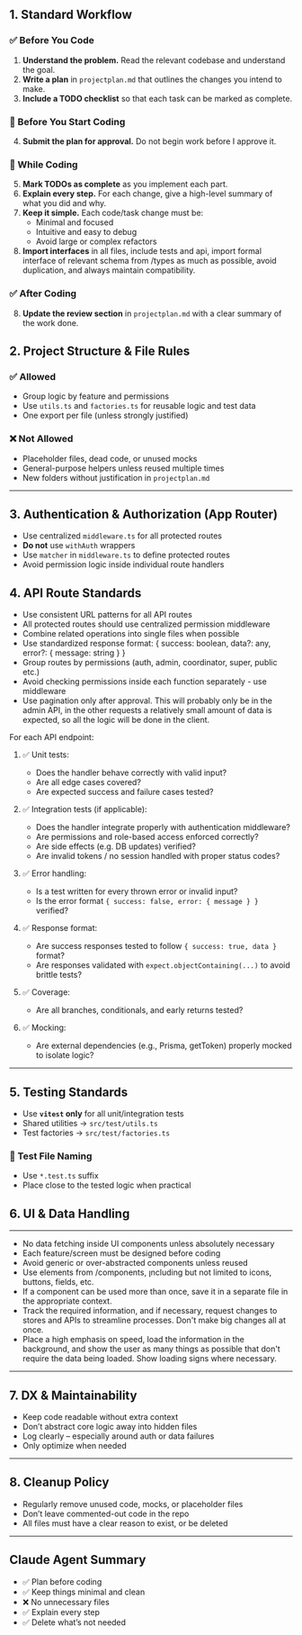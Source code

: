 ## 1. Standard Workflow

### ✅ Before You Code

1. **Understand the problem.** Read the relevant codebase and understand the goal.
2. **Write a plan** in `projectplan.md` that outlines the changes you intend to make.
3. **Include a TODO checklist** so that each task can be marked as complete.

### 🛑 Before You Start Coding

4. **Submit the plan for approval.** Do not begin work before I approve it.

### 🧩 While Coding

5. **Mark TODOs as complete** as you implement each part.
6. **Explain every step.** For each change, give a high-level summary of what you did and why.
7. **Keep it simple.** Each code/task change must be:
   - Minimal and focused
   - Intuitive and easy to debug
   - Avoid large or complex refactors
8. **Import interfaces** in all files, include tests and api, import formal interface of relevant schema from /types as much as possible, avoid duplication, and always maintain compatibility.

### ✅ After Coding

8. **Update the review section** in `projectplan.md` with a clear summary of the work done.

## 2. Project Structure & File Rules

### ✅ Allowed
- Group logic by feature and permissions
- Use `utils.ts` and `factories.ts` for reusable logic and test data
- One export per file (unless strongly justified)

### ❌ Not Allowed
- Placeholder files, dead code, or unused mocks
- General-purpose helpers unless reused multiple times
- New folders without justification in `projectplan.md`

---

## 3. Authentication & Authorization (App Router)

- Use centralized `middleware.ts` for all protected routes
- **Do not** use `withAuth` wrappers
- Use `matcher` in `middleware.ts` to define protected routes
- Avoid permission logic inside individual route handlers


## 4. API Route Standards
- Use consistent URL patterns for all API routes
- All protected routes should use centralized permission middleware
- Combine related operations into single files when possible
- Use standardized response format: { success: boolean, data?: any, error?: { message: string } }
- Group routes by permissions (auth, admin, coordinator, super, public etc.)
- Avoid checking permissions inside each function separately - use middleware
- Use pagination only after approval. This will probably only be in the admin API, in the other requests a relatively small amount of data is expected, so all the logic will be done in the client.

For each API endpoint:
1. ✅ Unit tests:
   - Does the handler behave correctly with valid input?
   - Are all edge cases covered?
   - Are expected success and failure cases tested?

2. ✅ Integration tests (if applicable):
   - Does the handler integrate properly with authentication middleware?
   - Are permissions and role-based access enforced correctly?
   - Are side effects (e.g. DB updates) verified?
   - Are invalid tokens / no session handled with proper status codes?

3. ✅ Error handling:
   - Is a test written for every thrown error or invalid input?
   - Is the error format `{ success: false, error: { message } }` verified?

4. ✅ Response format:
   - Are success responses tested to follow `{ success: true, data }` format?
   - Are responses validated with `expect.objectContaining(...)` to avoid brittle tests?

5. ✅ Coverage:
   - Are all branches, conditionals, and early returns tested?

6. ✅ Mocking:
   - Are external dependencies (e.g., Prisma, getToken) properly mocked to isolate logic?


---

## 5. Testing Standards

- Use **`vitest` only** for all unit/integration tests
- Shared utilities → `src/test/utils.ts`
- Test factories → `src/test/factories.ts`

### 📁 Test File Naming
- Use `*.test.ts` suffix
- Place close to the tested logic when practical

## 6. UI & Data Handling

---

- No data fetching inside UI components unless absolutely necessary
- Each feature/screen must be designed before coding
- Avoid generic or over-abstracted components unless reused
- Use elements from /components, ןncluding but not limited to icons, buttons, fields, etc.
- If a component can be used more than once, save it in a separate file in the appropriate context.
- Track the required information, and if necessary, request changes to stores and APIs to streamline processes. Don't make big changes all at once.
- Place a high emphasis on speed, load the information in the background, and show the user as many things as possible that don't require the data being loaded. Show loading signs where necessary.

---

## 7. DX & Maintainability

- Keep code readable without extra context
- Don’t abstract core logic away into hidden files
- Log clearly – especially around auth or data failures
- Only optimize when needed

---

## 8. Cleanup Policy

- Regularly remove unused code, mocks, or placeholder files
- Don’t leave commented-out code in the repo
- All files must have a clear reason to exist, or be deleted

---

## Claude Agent Summary

- ✅ Plan before coding  
- ✅ Keep things minimal and clean  
- ❌ No unnecessary files  
- ✅ Explain every step  
- ✅ Delete what’s not needed